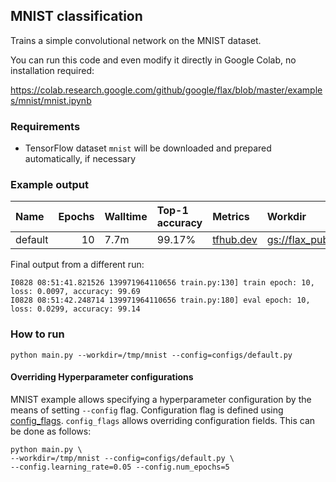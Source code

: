 ## MNIST classification

Trains a simple convolutional network on the MNIST dataset.

You can run this code and even modify it directly in Google Colab, no
installation required:

https://colab.research.google.com/github/google/flax/blob/master/examples/mnist/mnist.ipynb

### Requirements
* TensorFlow dataset `mnist` will be downloaded and prepared automatically, if necessary

### Example output

| Name    |  Epochs | Walltime   | Top-1 accuracy   | Metrics                                                                                                               | Workdir                                                                                                                        |
|:--------|--------:|:-----------|:-----------------|:----------------------------------------------------------------------------------------------------------------------|:-------------------------------------------------------------------------------------------------------------------------------|
| default |      10 | 7.7m       | 99.17%           | [tfhub.dev](https://tensorboard.dev/experiment/1G9SvrW5RQyojRtMKNmMuQ/#scalars&_smoothingWeight=0&regexInput=default) | [gs://flax_public/examples/mnist/default](https://console.cloud.google.com/storage/browser/flax_public/examples/mnist/default) |

Final output from a different run:

```
I0828 08:51:41.821526 139971964110656 train.py:130] train epoch: 10, loss: 0.0097, accuracy: 99.69
I0828 08:51:42.248714 139971964110656 train.py:180] eval epoch: 10, loss: 0.0299, accuracy: 99.14
```

### How to run

`python main.py --workdir=/tmp/mnist --config=configs/default.py`

#### Overriding Hyperparameter configurations

MNIST example allows specifying a hyperparameter configuration by the means of
setting `--config` flag. Configuration flag is defined using
[config_flags](https://github.com/google/ml_collections/tree/master#config-flags).
`config_flags` allows overriding configuration fields. This can be done as
follows:

```shell
python main.py \
--workdir=/tmp/mnist --config=configs/default.py \
--config.learning_rate=0.05 --config.num_epochs=5
```
